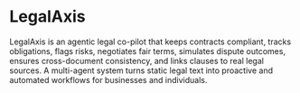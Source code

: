 # LegalAxis
LegalAxis is an agentic legal co-pilot that keeps contracts compliant, tracks obligations, flags risks, negotiates fair terms, simulates dispute outcomes, ensures cross-document consistency, and links clauses to real legal sources. A multi-agent system turns static legal text into proactive and automated workflows for businesses and individuals.
